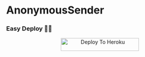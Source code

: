 # AnonymousSender

### Easy Deploy 🏃‍♂

<p align="center"><a href="https://heroku.com/deploy?template=https://github.com/Sadew451/AnonymousSender.git"> <img src="https://img.shields.io/badge/Deploy%20To%20Heroku-blueviolet?style=for-the-badge&logo=heroku" width="210" height="34.45" alt="Deploy To Heroku"/></a></p>
